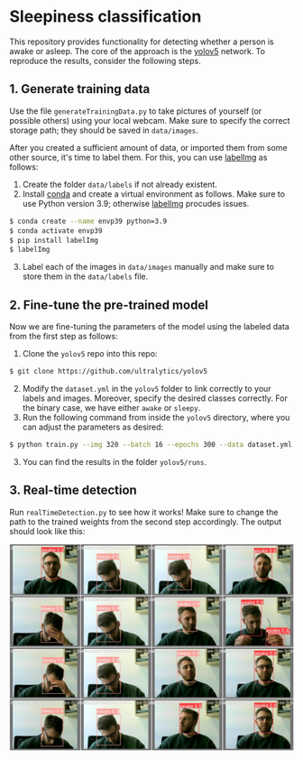 # Sleepiness classification
This repository provides functionality for detecting whether a person is awake or asleep. The core of the approach is the [yolov5](https://github.com/ultralytics/yolov5) network. To reproduce the results, consider the following steps.

## 1. Generate training data
Use the file ```generateTrainingData.py``` to take pictures of yourself (or possible others) using your local webcam. Make sure to specify the correct storage path; they should be saved in ```data/images```.

After you created a sufficient amount of data, or imported them from some other source, it's time to label them. For this, you can use [labelImg](https://github.com/HumanSignal/labelImg) as follows:
1. Create the folder ```data/labels``` if not already existent.
2. Install [conda](https://docs.anaconda.com/) and create a virtual environment as follows. Make sure to use Python version 3.9; otherwise [labelImg](https://github.com/HumanSignal/labelImg) procudes issues.
```bash
$ conda create --name envp39 python=3.9
$ conda activate envp39
$ pip install labelImg
$ labelImg
```
3. Label each of the images in ```data/images``` manually and make sure to store them in the ```data/labels``` file.

## 2. Fine-tune the pre-trained model
Now we are fine-tuning the parameters of the model using the labeled data from the first step as follows:
1. Clone the ```yolov5``` repo into this repo:
```bash
$ git clone https://github.com/ultralytics/yolov5
```
2. Modify the ```dataset.yml``` in the ```yolov5``` folder to link correctly to your labels and images. Moreover, specify the desired classes correctly. For the binary case, we have either ```awake``` or ```sleepy```. 
2. Run the following command from inside the ```yolov5``` directory, where you can adjust the parameters as desired:
```bash
$ python train.py --img 320 --batch 16 --epochs 300 --data dataset.yml --weights yolov5s.pt
```
3. You can find the results in the folder ```yolov5/runs```.

## 3. Real-time detection
Run ```realTimeDetection.py``` to see how it works! Make sure to change the path to the trained weights from the second step accordingly. The output should look like this:

![Example Image](https://github.com/MarWaltz/Sleepiness/blob/main/exampleOutput.jpg)





